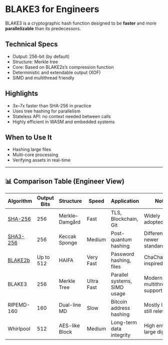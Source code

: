 # BLAKE3 for Engineers

BLAKE3 is a cryptographic hash function designed to be **faster** and more **parallelizable** than its predecessors.

## Technical Specs

- Output: 256-bit (by default)
- Structure: Merkle tree
- Core: Based on BLAKE2s’s compression function
- Deterministic and extendable output (XOF)
- SIMD and multithread friendly

## Highlights

- 3x–7x faster than SHA-256 in practice
- Uses tree hashing for parallelism
- Stateless API: no context needed between calls
- Highly efficient in WASM and embedded systems

## When to Use It

- Hashing large files
- Multi-core processing
- Verifying assets in real-time

---

## 📊 Comparison Table (Engineer View)

| Algorithm   | Output Bits | Structure        | Speed     | Application                     | Notes                          |
|-------------|-------------|------------------|-----------|----------------------------------|--------------------------------|
| [SHA-256](/algo/sha256)     | 256         | Merkle–Damgård   | Fast      | TLS, Blockchain, Git             | Widely adopted, solid          |
| [SHA3-256](/algo/sha3-256)    | 256         | Keccak Sponge    | Medium    | Post-quantum hashing             | Different math, newer standard |
| [BLAKE2b](/algo/blake2b)     | Up to 512   | HAIFA            | Very Fast | Password hashing, files          | ChaCha/Salsa-inspired          |
| BLAKE3      | 256         | Merkle Tree      | Ultra Fast| Parallel systems, SIMD usage     | Modern, multithreaded support  |
| RIPEMD-160  | 160         | Dual-line MD     | Slow      | Bitcoin address hashing          | Mostly legacy, still relevant  |
| Whirlpool   | 512         | AES-like Block   | Medium    | Long-term data integrity         | High entropy, large digest     |
